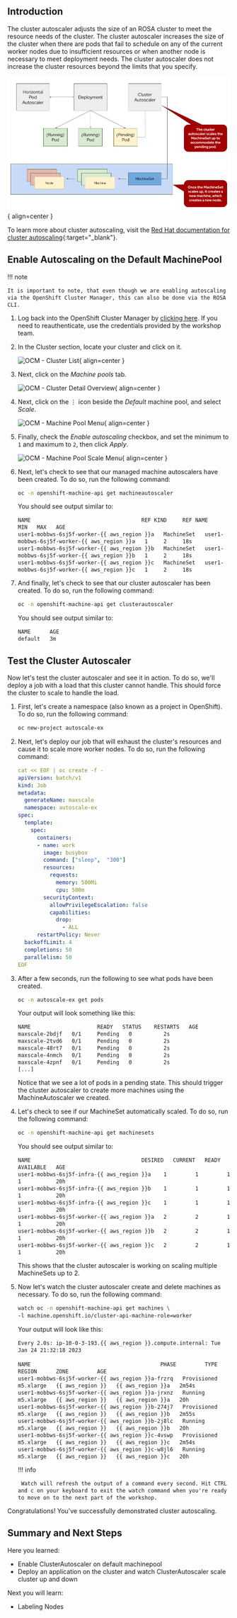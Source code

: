 ## Introduction

The cluster autoscaler adjusts the size of an ROSA cluster to meet the resource needs of the cluster. The cluster autoscaler increases the size of the cluster when there are pods that fail to schedule on any of the current worker nodes due to insufficient resources or when another node is necessary to meet deployment needs. The cluster autoscaler does not increase the cluster resources beyond the limits that you specify.

![Diagram illustrating the cluster autoscaler process](../assets/images/diagram-cluster-autoscaler.png){ align=center }

To learn more about cluster autoscaling, visit the [Red Hat documentation for cluster autoscaling](https://docs.openshift.com/rosa/rosa_cluster_admin/rosa_nodes/rosa-nodes-about-autoscaling-nodes.html){:target="_blank"}.

## Enable Autoscaling on the Default MachinePool

!!! note

    It is important to note, that even though we are enabling autoscaling via the OpenShift Cluster Manager, this can also be done via the ROSA CLI. 

1. Log back into the OpenShift Cluster Manager by [clicking here](https://console.redhat.com/openshift). If you need to reauthenticate, use the credentials provided by the workshop team. 

1. In the Cluster section, locate your cluster and click on it. 

    ![OCM - Cluster List](../assets/images/ocm-cluster-list.png){ align=center }

1. Next, click on the *Machine pools* tab. 

    ![OCM - Cluster Detail Overview](../assets/images/ocm-cluster-detail-overview.png){ align=center }

1. Next, click on the ⋮ icon beside the *Default* machine pool, and select *Scale*. 

    ![OCM - Machine Pool Menu](../assets/images/ocm-machine-pool-three-dots.png){ align=center }

1. Finally, check the *Enable autoscaling* checkbox, and set the minimum to `1` and maximum to `2`, then click *Apply*. 

    ![OCM - Machine Pool Scale Menu](../assets/images/ocm-machine-pool-scale-menu.png){ align=center }

1. Next, let's check to see that our managed machine autoscalers have been created. To do so, run the following command:

    ```bash
    oc -n openshift-machine-api get machineautoscaler
    ```

    You should see output similar to:

    ```{.text .no-copy}
    NAME                                   REF KIND     REF NAME                        MIN   MAX   AGE
    user1-mobbws-6sj5f-worker-{{ aws_region }}a   MachineSet   user1-mobbws-6sj5f-worker-{{ aws_region }}a   1     2     18s
    user1-mobbws-6sj5f-worker-{{ aws_region }}b   MachineSet   user1-mobbws-6sj5f-worker-{{ aws_region }}b   1     2     18s
    user1-mobbws-6sj5f-worker-{{ aws_region }}c   MachineSet   user1-mobbws-6sj5f-worker-{{ aws_region }}c   1     2     18s
    ```

1. And finally, let's check to see that our cluster autoscaler has been created. To do so, run the following command:

    ```bash
    oc -n openshift-machine-api get clusterautoscaler
    ```

    You should see output similar to:

    ```{.text .no-copy}
    NAME      AGE
    default   3m
    ```

## Test the Cluster Autoscaler

Now let's test the cluster autoscaler and see it in action. To do so, we'll deploy a job with a load that this cluster cannot handle. This should force the cluster to scale to handle the load.

1. First, let's create a namespace (also known as a project in OpenShift). To do so, run the following command:

    ```bash
    oc new-project autoscale-ex
    ```

1. Next, let's deploy our job that will exhaust the cluster's resources and cause it to scale more worker nodes. To do so, run the following command:

    ```yaml
    cat << EOF | oc create -f -
    apiVersion: batch/v1
    kind: Job
    metadata:
      generateName: maxscale
      namespace: autoscale-ex
    spec:
      template:
        spec:
          containers:
          - name: work
            image: busybox
            command: ["sleep",  "300"]
            resources:
              requests:
                memory: 500Mi
                cpu: 500m
            securityContext:
              allowPrivilegeEscalation: false
              capabilities:
                drop:
                  - ALL
          restartPolicy: Never
      backoffLimit: 4
      completions: 50
      parallelism: 50
    EOF
    ```

1. After a few seconds, run the following to see what pods have been created.

    ```bash
    oc -n autoscale-ex get pods
    ```

    Your output will look something like this:

    ```{.text .no-copy}
    NAME                     READY   STATUS    RESTARTS   AGE
    maxscale-2bdjf   0/1     Pending   0          2s
    maxscale-2tvd6   0/1     Pending   0          2s
    maxscale-48rt7   0/1     Pending   0          2s
    maxscale-4nmch   0/1     Pending   0          2s
    maxscale-4zpnf   0/1     Pending   0          2s
    [...]
    ```

    Notice that we see a lot of pods in a pending state.  This should trigger the cluster autoscaler to create more machines using the MachineAutoscaler we created.


1. Let's check to see if our MachineSet automatically scaled. To do so, run the following command:

    ```bash
    oc -n openshift-machine-api get machinesets
    ```

    You should see output similar to:

    ```{.text .no-copy}
    NAME                                   DESIRED   CURRENT   READY   AVAILABLE   AGE
    user1-mobbws-6sj5f-infra-{{ aws_region }}a    1         1         1       1           20h
    user1-mobbws-6sj5f-infra-{{ aws_region }}b    1         1         1       1           20h
    user1-mobbws-6sj5f-infra-{{ aws_region }}c    1         1         1       1           20h
    user1-mobbws-6sj5f-worker-{{ aws_region }}a   2         2         1       1           20h
    user1-mobbws-6sj5f-worker-{{ aws_region }}b   2         2         1       1           20h
    user1-mobbws-6sj5f-worker-{{ aws_region }}c   2         2         1       1           20h
    ```

    This shows that the cluster autoscaler is working on scaling multiple MachineSets up to 2.

1. Now let's watch the cluster autoscaler create and delete machines as necessary. To do so, run the following command:

    ```bash
    watch oc -n openshift-machine-api get machines \
    -l machine.openshift.io/cluster-api-machine-role=worker
    ```

    Your output will look like this:

    ```{.text .no-copy}
    Every 2.0s: ip-10-0-3-193.{{ aws_region }}.compute.internal: Tue Jan 24 21:32:18 2023

    NAME                                         PHASE         TYPE        REGION      ZONE         AGE
    user1-mobbws-6sj5f-worker-{{ aws_region }}a-frzrq   Provisioned   m5.xlarge   {{ aws_region }}   {{ aws_region }}a   2m54s
    user1-mobbws-6sj5f-worker-{{ aws_region }}a-jrxnz   Running       m5.xlarge   {{ aws_region }}   {{ aws_region }}a   20h
    user1-mobbws-6sj5f-worker-{{ aws_region }}b-274j7   Provisioned   m5.xlarge   {{ aws_region }}   {{ aws_region }}b   2m55s
    user1-mobbws-6sj5f-worker-{{ aws_region }}b-2j8lc   Running       m5.xlarge   {{ aws_region }}   {{ aws_region }}b   20h
    user1-mobbws-6sj5f-worker-{{ aws_region }}c-4vswp   Provisioned   m5.xlarge   {{ aws_region }}   {{ aws_region }}c   2m54s
    user1-mobbws-6sj5f-worker-{{ aws_region }}c-w8jl6   Running       m5.xlarge   {{ aws_region }}   {{ aws_region }}c   20h
    ```

    !!! info

        Watch will refresh the output of a command every second. Hit CTRL and c on your keyboard to exit the watch command when you're ready to move on to the next part of the workshop.


Congratulations! You've successfully demonstrated cluster autoscaling.

## Summary and Next Steps

Here you learned:

* Enable ClusterAutoscaler on default machinepool
* Deploy an application on the cluster and watch ClusterAutoscaler scale cluster up and down

Next you will learn:

* Labeling Nodes
